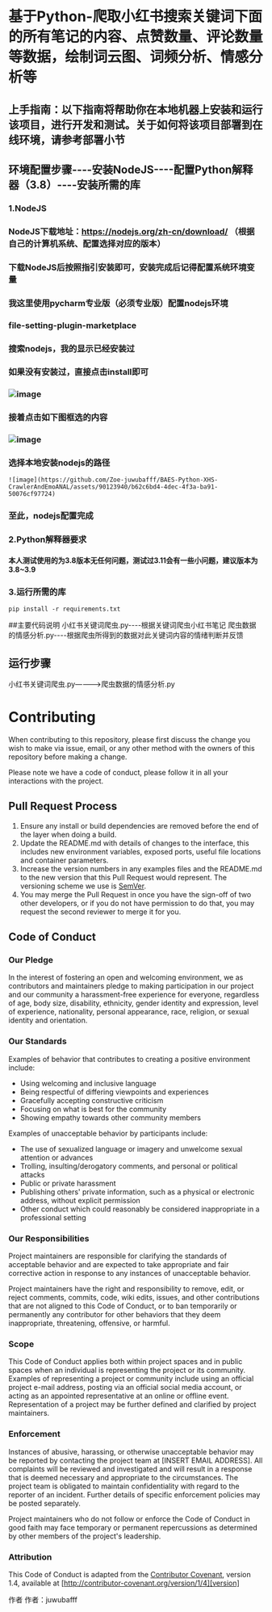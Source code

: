 # 基于Python-爬取小红书搜索关键词下面的所有笔记的内容、点赞数量、评论数量等数据，绘制词云图、词频分析、情感分析等
## 上手指南：以下指南将帮助你在本地机器上安装和运行该项目，进行开发和测试。关于如何将该项目部署到在线环境，请参考部署小节
## 环境配置步骤----安装NodeJS----配置Python解释器（3.8）----安装所需的库
### 1.NodeJS
### NodeJS下载地址：https://nodejs.org/zh-cn/download/ （根据自己的计算机系统、配置选择对应的版本）
### 下载NodeJS后按照指引安装即可，安装完成后记得配置系统环境变量
### 我这里使用pycharm专业版（必须专业版）配置nodejs环境
### file-setting-plugin-marketplace
### 搜索nodejs，我的显示已经安装过
### 如果没有安装过，直接点击install即可
### ![image](https://github.com/Zoe-juwubafff/BAES-Python-XHS-CrawlerAndEmoANAL/assets/90123940/1dc81454-bdd3-40d4-8704-0b8b67b498f8)
### 接着点击如下图框选的内容
### ![image](https://github.com/Zoe-juwubafff/BAES-Python-XHS-CrawlerAndEmoANAL/assets/90123940/b9ea2f44-7488-48c6-bb3e-631f15fedc97)
### 选择本地安装nodejs的路径
    ![image](https://github.com/Zoe-juwubafff/BAES-Python-XHS-CrawlerAndEmoANAL/assets/90123940/b62c6bd4-4dec-4f3a-ba91-50076cf97724)
### 至此，nodejs配置完成
### 2.Python解释器要求
#### 本人测试使用的为3.8版本无任何问题，测试过3.11会有一些小问题，建议版本为3.8~3.9
### 3.运行所需的库
    pip install -r requirements.txt
##主要代码说明
小红书关键词爬虫.py----根据关键词爬虫小红书笔记
爬虫数据的情感分析.py----根据爬虫所得到的数据对此关键词内容的情绪判断并反馈
## 运行步骤
小红书关键词爬虫.py————>爬虫数据的情感分析.py
# Contributing

When contributing to this repository, please first discuss the change you wish to make via issue,
email, or any other method with the owners of this repository before making a change. 

Please note we have a code of conduct, please follow it in all your interactions with the project.

## Pull Request Process

1. Ensure any install or build dependencies are removed before the end of the layer when doing a 
   build.
2. Update the README.md with details of changes to the interface, this includes new environment 
   variables, exposed ports, useful file locations and container parameters.
3. Increase the version numbers in any examples files and the README.md to the new version that this
   Pull Request would represent. The versioning scheme we use is [SemVer](http://semver.org/).
4. You may merge the Pull Request in once you have the sign-off of two other developers, or if you 
   do not have permission to do that, you may request the second reviewer to merge it for you.

## Code of Conduct

### Our Pledge

In the interest of fostering an open and welcoming environment, we as
contributors and maintainers pledge to making participation in our project and
our community a harassment-free experience for everyone, regardless of age, body
size, disability, ethnicity, gender identity and expression, level of experience,
nationality, personal appearance, race, religion, or sexual identity and
orientation.

### Our Standards

Examples of behavior that contributes to creating a positive environment
include:

* Using welcoming and inclusive language
* Being respectful of differing viewpoints and experiences
* Gracefully accepting constructive criticism
* Focusing on what is best for the community
* Showing empathy towards other community members

Examples of unacceptable behavior by participants include:

* The use of sexualized language or imagery and unwelcome sexual attention or
advances
* Trolling, insulting/derogatory comments, and personal or political attacks
* Public or private harassment
* Publishing others' private information, such as a physical or electronic
  address, without explicit permission
* Other conduct which could reasonably be considered inappropriate in a
  professional setting

### Our Responsibilities

Project maintainers are responsible for clarifying the standards of acceptable
behavior and are expected to take appropriate and fair corrective action in
response to any instances of unacceptable behavior.

Project maintainers have the right and responsibility to remove, edit, or
reject comments, commits, code, wiki edits, issues, and other contributions
that are not aligned to this Code of Conduct, or to ban temporarily or
permanently any contributor for other behaviors that they deem inappropriate,
threatening, offensive, or harmful.

### Scope

This Code of Conduct applies both within project spaces and in public spaces
when an individual is representing the project or its community. Examples of
representing a project or community include using an official project e-mail
address, posting via an official social media account, or acting as an appointed
representative at an online or offline event. Representation of a project may be
further defined and clarified by project maintainers.

### Enforcement

Instances of abusive, harassing, or otherwise unacceptable behavior may be
reported by contacting the project team at [INSERT EMAIL ADDRESS]. All
complaints will be reviewed and investigated and will result in a response that
is deemed necessary and appropriate to the circumstances. The project team is
obligated to maintain confidentiality with regard to the reporter of an incident.
Further details of specific enforcement policies may be posted separately.

Project maintainers who do not follow or enforce the Code of Conduct in good
faith may face temporary or permanent repercussions as determined by other
members of the project's leadership.

### Attribution

This Code of Conduct is adapted from the [Contributor Covenant][homepage], version 1.4,
available at [http://contributor-covenant.org/version/1/4][version]

[homepage]: http://contributor-covenant.org
[version]: http://contributor-covenant.org/version/1/4/

作者
作者：juwubafff
